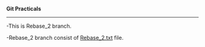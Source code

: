 __Git Practicals__
***

-This is Rebase_2 branch.

-Rebase_2 branch consist of [Rebase_2.txt]() file.
